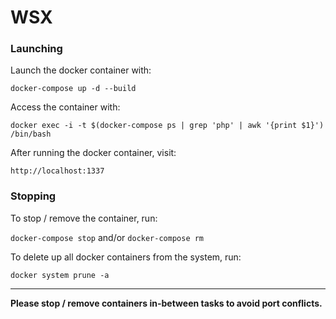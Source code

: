 # WSX

### Launching

Launch the docker container with:

`docker-compose up -d --build`

Access the container with:

`docker exec -i -t $(docker-compose ps | grep 'php' | awk '{print $1}') /bin/bash`

After running the docker container, visit:

`http://localhost:1337` 

### Stopping

To stop / remove the container, run:

`docker-compose stop` and/or `docker-compose rm`

To delete up all docker containers from the system, run:

`docker system prune -a`

--------

**Please stop / remove containers in-between tasks to avoid port conflicts.**